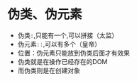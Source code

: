 # 伪类、伪元素

- 伪类`:`,只能有一个,可以拼接（太监）
- 伪元素`::`,可以有多个（皇帝）
- 位置：伪元素只能放到伪类后面才有效果
- 伪类就是在操作已经存在的DOM
- 而伪类则是在创建对象
